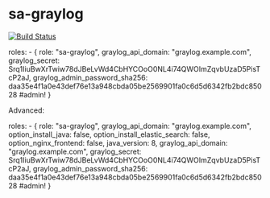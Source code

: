 sa-graylog
===========

[![Build Status](https://travis-ci.org/softasap/sa-graylog.svg?branch=master)](https://travis-ci.org/softasap/sa-graylog)


  roles:
    - {
        role: "sa-graylog",
        graylog_api_domain: "graylog.example.com",
        graylog_secret: Srq1IiuBwXrTwiw78dJBeLvWd4CbHYCOoO0NL4i74QWOImZqvbUzaD5PisTcP2aJ,
        graylog_admin_password_sha256: daa35e4f1a0e43def76e13a948cbda05be2569901fa0c6d5d6342fb2bdc85028 #admin!
      }


Advanced:


  roles:
    - {
        role: "sa-graylog",
        graylog_api_domain: "graylog.example.com",
        option_install_java: false,
        option_install_elastic_search: false,
        option_nginx_frontend: false,
        java_version: 8,
        graylog_api_domain: "graylog.example.com",
        graylog_secret: Srq1IiuBwXrTwiw78dJBeLvWd4CbHYCOoO0NL4i74QWOImZqvbUzaD5PisTcP2aJ,
        graylog_admin_password_sha256: daa35e4f1a0e43def76e13a948cbda05be2569901fa0c6d5d6342fb2bdc85028 #admin!
      }
